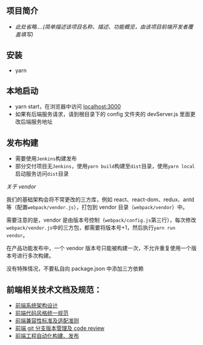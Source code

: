 ## 项目简介

- _此处省略....(简单描述该项目名称、描述、功能概览，由该项目前端开发者覆盖填写)_

## 安装

- yarn

## 本地启动

- yarn start，在浏览器中访问 [localhost:3000](http://localhost:3000/)
- 如果有后端服务请求，请到根目录下的 config 文件夹的 devServer.js 里面更改后端服务地址

## 发布构建

- 需要使用`Jenkins`构建发布
- 部分交付项目无`Jenkins`，使用`yarn build`构建至`dist`目录，使用`yarn local`启动服务访问`dist`目录

_关于 vendor_

我们的基础架构会将不常更改的三方库，例如 react、react-dom、redux、antd 等（配置`webpack/vendor.js`），打包到 vendor 目录（`webpack/vendor`）中。

需要注意的是，vendor 是由版本号控制（`webpack/config.js`第三行），每次修改`webpack/vendor.js`中的三方包，都需要将版本号+1，然后执行`yarn run vendor`。

在产品功能发布中，一个 vendor 版本号只能被构建一次，不允许重复使用一个版本号进行多次构建。

没有特殊情况，不要私自向 package.json 中添加三方依赖

## 前端相关技术文档及规范：

- [前端系统架构设计](http://192.168.199.171:8090/pages/viewpage.action?pageId=99582305)
- [前端代码风格统一规范](http://192.168.199.171:8090/pages/viewpage.action?pageId=98012857)
- [前端兼容性标准及适配准则](http://192.168.199.171:8090/pages/viewpage.action?pageId=91586653)
- [前端 git 分支版本管理及 code review](http://192.168.199.171:8090/pages/viewpage.action?pageId=99583379)
- [前端工程自动化构建、发布](http://192.168.199.171:8090/pages/viewpage.action?pageId=99582933)
